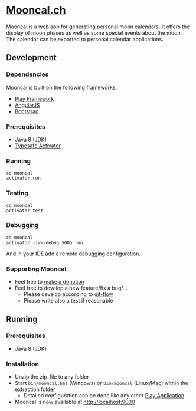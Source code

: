 # [Mooncal.ch](http://mooncal.ch/)

Mooncal is a web app for generating personal moon calendars.
It offers the display of moon phases as well as some special events about the moon.
The calendar can be exported to personal calendar applications.


## Development
### Dependencies
Mooncal is built on the following frameworks:

* [Play Framework](https://www.playframework.com/)
* [AngularJS](https://angularjs.org/)
* [Bootstrap](http://getbootstrap.com/)

### Prerequisites
* Java 8 (JDK)
* [Typesafe Activator](https://www.typesafe.com/activator/download)

### Running
    cd mooncal
    activator run

### Testing
    cd mooncal
    activator test

### Debugging
    cd mooncal
    activator -jvm-debug 5005 run
And in your IDE add a remote debugging configuration.

### Supporting Mooncal
* Feel free to [make a donation](http://mooncal.ch/#!/about)
* Feel free to develop a new feature/fix a bug/...
    * Please develop according to [git-flow](https://github.com/nvie/gitflow)
    * Please write also a test if reasonable

## Running
### Prerequisites
* Java 8 (JDK)

### Installation
* Unzip the zip-file to any folder
* Start `bin/mooncal.bat` (Windows) or `bin/mooncal` (Linux/Mac) within the extraction folder
    * Detailed configuration can be done like any other [Play Application](https://www.playframework.com/documentation/2.4.x/ProductionConfiguration)
* Mooncal is now available at [http://localhost:9000](http://localhost:9000/)
